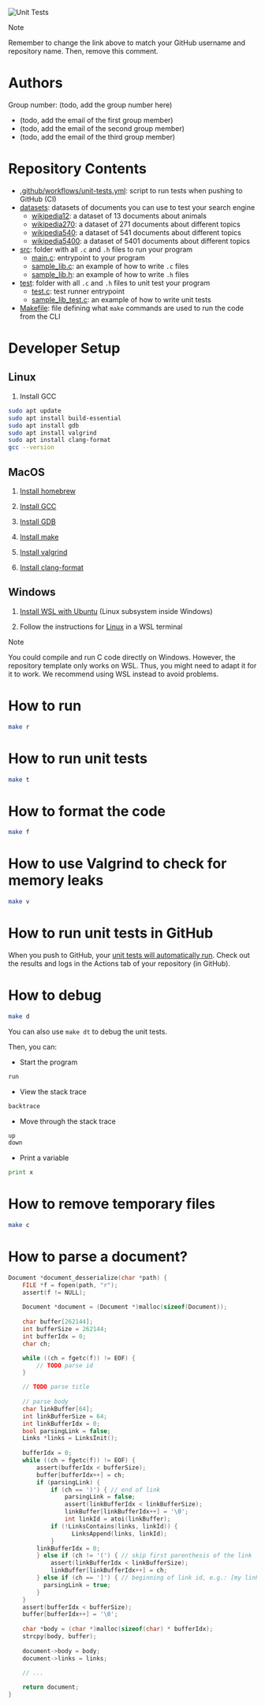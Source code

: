 ![Unit Tests](https://github.com/miquelvir/edaii-2025/actions/workflows/unit-tests.yml/badge.svg)

> [!NOTE]  
> Remember to change the link above to match your GitHub username and repository name. Then, remove this comment.

# Authors

Group number: (todo, add the group number here)

- (todo, add the email of the first group member)
- (todo, add the email of the second group member)
- (todo, add the email of the third group member)

# Repository Contents

- [.github/workflows/unit-tests.yml](./.github/workflows/unit-tests.yml): script to run tests when pushing to GitHub (CI)
- [datasets](./datasets/): datasets of documents you can use to test your search engine
    - [wikipedia12](./datasets/wikipedia12/): a dataset of 13 documents about animals
    - [wikipedia270](./datasets/wikipedia270/): a dataset of 271 documents about different topics
    - [wikipedia540](./datasets/wikipedia540/): a dataset of 541 documents about different topics
    - [wikipedia5400](./datasets/wikipedia5400/): a dataset of 5401 documents about different topics
- [src](./src/): folder with all `.c` and `.h` files to run your program
    - [main.c](./src/main.c): entrypoint to your program
    - [sample_lib.c](./src/sample_lib.c): an example of how to write `.c` files
    - [sample_lib.h](./src/sample_lib.h): an example of how to write `.h` files
- [test](./test/): folder with all `.c` and `.h` files to unit test your program
    - [test.c](./test/test.c): test runner entrypoint
    - [sample_lib_test.c](./test/sample_lib_test.c): an example of how to write unit tests
- [Makefile](./Makefile): file defining what `make` commands are used to run the code from the CLI

# Developer Setup

## Linux

1. Install GCC
```zsh
sudo apt update
sudo apt install build-essential
sudo apt install gdb
sudo apt install valgrind
sudo apt install clang-format
gcc --version
```

## MacOS

1. [Install homebrew](https://brew.sh/)

1. [Install GCC](https://formulae.brew.sh/formula/gcc#default)

2. [Install GDB](https://formulae.brew.sh/formula/gdb#default)

3. [Install make](https://formulae.brew.sh/formula/make#default)

4. [Install valgrind](https://formulae.brew.sh/formula/valgrind#default)

5. [Install clang-format](https://formulae.brew.sh/formula/clang-format#default)

## Windows

1. [Install WSL with Ubuntu](https://documentation.ubuntu.com/wsl/en/latest/guides/install-ubuntu-wsl2/) (Linux subsystem inside Windows)

2. Follow the instructions for [Linux](#linux) in a WSL terminal

> [!NOTE]  
> You could compile and run C code directly on Windows. However, the repository template only works on WSL. Thus, you might need to adapt it for it to work. We recommend using WSL instead to avoid problems.

# How to run

```zsh
make r
```

# How to run unit tests

```zsh
make t
```

# How to format the code

```zsh
make f
```

# How to use Valgrind to check for memory leaks

```zsh
make v
```

# How to run unit tests in GitHub

When you push to GitHub, your [unit tests will automatically run](.github/workflows/unit-tests.yml). Check out the results and logs in the Actions tab of your repository (in GitHub).

# How to debug

```zsh
make d
```

You can also use `make dt` to debug the unit tests.

Then, you can:
- Start the program
```zsh
run
```

- View the stack trace
```zsh
backtrace
```

- Move through the stack trace
```zsh
up
down
```
- Print a variable
```zsh
print x
```

# How to remove temporary files
```zsh
make c
```

# How to parse a document?

```c
Document *document_desserialize(char *path) {
    FILE *f = fopen(path, "r");
    assert(f != NULL);
    
    Document *document = (Document *)malloc(sizeof(Document));
    
    char buffer[262144];
    int bufferSize = 262144;
    int bufferIdx = 0;
    char ch;

    while ((ch = fgetc(f)) != EOF) {
        // TODO parse id
    }

    // TODO parse title
    
    // parse body
    char linkBuffer[64];
    int linkBufferSize = 64;
    int linkBufferIdx = 0;
    bool parsingLink = false;
    Links *links = LinksInit();
    
    bufferIdx = 0;
    while ((ch = fgetc(f)) != EOF) {
        assert(bufferIdx < bufferSize);
        buffer[bufferIdx++] = ch;
        if (parsingLink) {
            if (ch == ')') { // end of link
                parsingLink = false;
                assert(linkBufferIdx < linkBufferSize);
                linkBuffer[linkBufferIdx++] = '\0';
                int linkId = atoi(linkBuffer);
            if (!LinksContains(links, linkId)) {
                  LinksAppend(links, linkId);
            }
        linkBufferIdx = 0;
        } else if (ch != '(') { // skip first parenthesis of the link
            assert(linkBufferIdx < linkBufferSize);
            linkBuffer[linkBufferIdx++] = ch;
        } else if (ch == ']') { // beginning of link id, e.g.: [my link text](123)
          parsingLink = true;
        }
    }
    assert(bufferIdx < bufferSize);
    buffer[bufferIdx++] = '\0';
    
    char *body = (char *)malloc(sizeof(char) * bufferIdx);
    strcpy(body, buffer);
    
    document->body = body;
    document->links = links;

    // ...
    
    return document;
}
```

